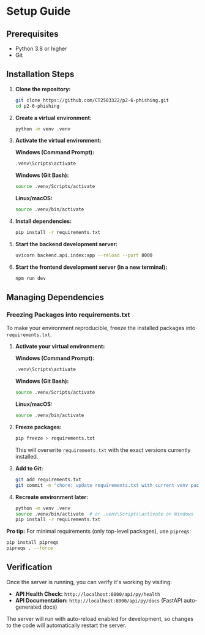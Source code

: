 # Setup Guide

## Prerequisites

- Python 3.8 or higher
- Git

## Installation Steps

1. **Clone the repository:**

   ```bash
   git clone https://github.com/CT2503322/p2-6-phishing.git
   cd p2-6-phishing
   ```

2. **Create a virtual environment:**

   ```bash
   python -m venv .venv
   ```

3. **Activate the virtual environment:**

   **Windows (Command Prompt):**

   ```bash
   .venv\Scripts\activate
   ```

   **Windows (Git Bash):**

   ```bash
   source .venv/Scripts/activate
   ```

   **Linux/macOS:**

   ```bash
   source .venv/bin/activate
   ```

4. **Install dependencies:**

   ```bash
   pip install -r requirements.txt
   ```

5. **Start the backend development server:**

   ```bash
   uvicorn backend.api.index:app --reload --port 8000
   ```

6. **Start the frontend development server (in a new terminal):**
   ```bash
   npm run dev
   ```

## Managing Dependencies

### Freezing Packages into requirements.txt

To make your environment reproducible, freeze the installed packages into `requirements.txt`.

1. **Activate your virtual environment:**

   **Windows (Command Prompt):**

   ```bash
   .venv\Scripts\activate
   ```

   **Windows (Git Bash):**

   ```bash
   source .venv/Scripts/activate
   ```

   **Linux/macOS:**

   ```bash
   source .venv/bin/activate
   ```

2. **Freeze packages:**

   ```bash
   pip freeze > requirements.txt
   ```

   This will overwrite `requirements.txt` with the exact versions currently installed.

3. **Add to Git:**

   ```bash
   git add requirements.txt
   git commit -m "chore: update requirements.txt with current venv packages"
   ```

4. **Recreate environment later:**
   ```bash
   python -m venv .venv
   source .venv/bin/activate  # or .venv\Scripts\activate on Windows
   pip install -r requirements.txt
   ```

**Pro tip:** For minimal requirements (only top-level packages), use `pipreqs`:

```bash
pip install pipreqs
pipreqs . --force
```

## Verification

Once the server is running, you can verify it's working by visiting:

- **API Health Check:** `http://localhost:8000/api/py/health`
- **API Documentation:** `http://localhost:8000/api/py/docs` (FastAPI auto-generated docs)

The server will run with auto-reload enabled for development, so changes to the code will automatically restart the server.
